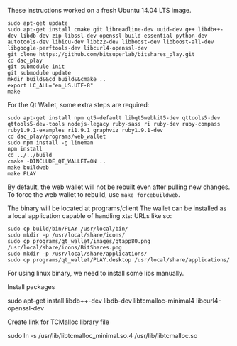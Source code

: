 These instructions worked on a fresh Ubuntu 14.04 LTS image.

    sudo apt-get update
    sudo apt-get install cmake git libreadline-dev uuid-dev g++ libdb++-dev libdb-dev zip libssl-dev openssl build-essential python-dev autotools-dev libicu-dev libbz2-dev libboost-dev libboost-all-dev libgoogle-perftools-dev libcurl4-openssl-dev
    git clone https://github.com/bitsuperlab/bitshares_play.git
    cd dac_play
    git submodule init
    git submodule update
    mkdir build&&cd build&&cmake ..
    export LC_ALL="en_US.UTF-8"
    make

For the Qt Wallet, some extra steps are required:

       
	sudo apt-get install npm qt5-default libqt5webkit5-dev qttools5-dev qttools5-dev-tools nodejs-legacy ruby-sass ri ruby-dev ruby-compass ruby1.9.1-examples ri1.9.1 graphviz ruby1.9.1-dev
	cd dac_play/programs/web_wallet
	sudo npm install -g lineman
	npm install
	cd ../../build
	cmake -DINCLUDE_QT_WALLET=ON ..
	make buildweb
	make PLAY

By default, the web wallet will not be rebuilt even after pulling new changes. To force the web wallet to rebuild, use `make forcebuildweb`.

The binary will be located at programs/client
The wallet can be installed as a local application capable of handling xts: URLs like so:

	sudo cp build/bin/PLAY /usr/local/bin/
	sudo mkdir -p /usr/local/share/icons/
	sudo cp programs/qt_wallet/images/qtapp80.png /usr/local/share/icons/BitShares.png
	sudo mkdir -p /usr/local/share/applications/
	sudo cp programs/qt_wallet/PLAY.desktop /usr/local/share/applications/

For using linux binary, we need to install some libs manually.

Install packages

   sudo apt-get install libdb++-dev libdb-dev libtcmalloc-minimal4 libcurl4-openssl-dev

Create link for TCMalloc library file

   sudo ln -s /usr/lib/libtcmalloc_minimal.so.4 /usr/lib/libtcmalloc.so
